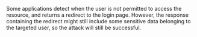 Some applications detect when the user is not permitted to access the resource, and returns a redirect to the login page. However, the response containing the redirect might still include some sensitive data belonging to the targeted user, so the attack will still be successful.